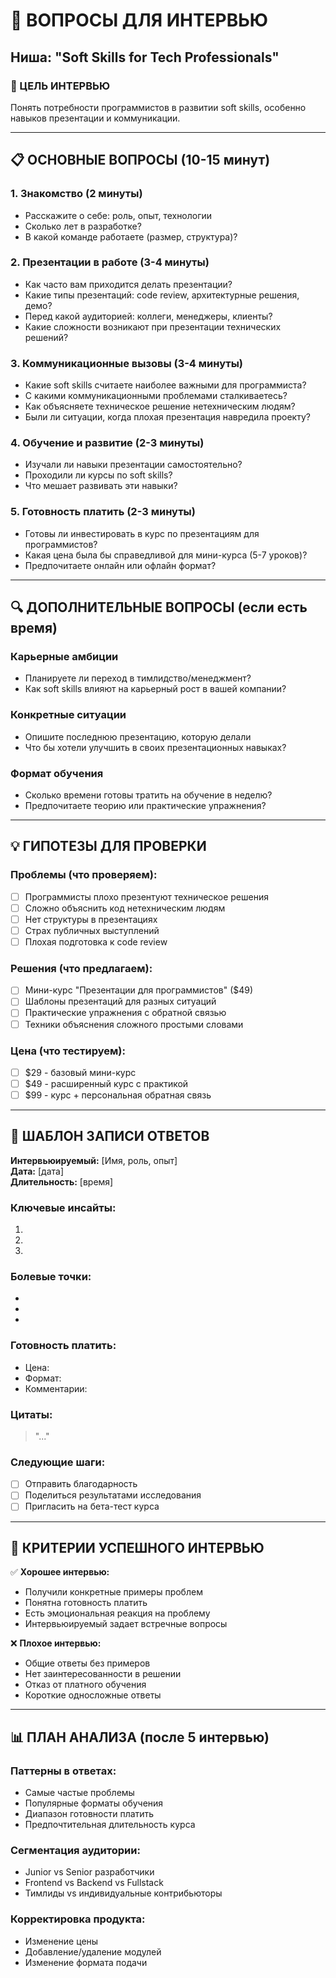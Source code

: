 # 🎤 ВОПРОСЫ ДЛЯ ИНТЕРВЬЮ
## Ниша: "Soft Skills for Tech Professionals"

### 🎯 ЦЕЛЬ ИНТЕРВЬЮ
Понять потребности программистов в развитии soft skills, особенно навыков презентации и коммуникации.

---

## 📋 ОСНОВНЫЕ ВОПРОСЫ (10-15 минут)

### 1. Знакомство (2 минуты)
- Расскажите о себе: роль, опыт, технологии
- Сколько лет в разработке?
- В какой команде работаете (размер, структура)?

### 2. Презентации в работе (3-4 минуты)
- Как часто вам приходится делать презентации?
- Какие типы презентаций: code review, архитектурные решения, демо?
- Перед какой аудиторией: коллеги, менеджеры, клиенты?
- Какие сложности возникают при презентации технических решений?

### 3. Коммуникационные вызовы (3-4 минуты)
- Какие soft skills считаете наиболее важными для программиста?
- С какими коммуникационными проблемами сталкиваетесь?
- Как объясняете техническое решение нетехническим людям?
- Были ли ситуации, когда плохая презентация навредила проекту?

### 4. Обучение и развитие (2-3 минуты)
- Изучали ли навыки презентации самостоятельно?
- Проходили ли курсы по soft skills?
- Что мешает развивать эти навыки?

### 5. Готовность платить (2-3 минуты)
- Готовы ли инвестировать в курс по презентациям для программистов?
- Какая цена была бы справедливой для мини-курса (5-7 уроков)?
- Предпочитаете онлайн или офлайн формат?

---

## 🔍 ДОПОЛНИТЕЛЬНЫЕ ВОПРОСЫ (если есть время)

### Карьерные амбиции
- Планируете ли переход в тимлидство/менеджмент?
- Как soft skills влияют на карьерный рост в вашей компании?

### Конкретные ситуации
- Опишите последнюю презентацию, которую делали
- Что бы хотели улучшить в своих презентационных навыках?

### Формат обучения
- Сколько времени готовы тратить на обучение в неделю?
- Предпочитаете теорию или практические упражнения?

---

## 💡 ГИПОТЕЗЫ ДЛЯ ПРОВЕРКИ

### Проблемы (что проверяем):
- [ ] Программисты плохо презентуют техническое решения
- [ ] Сложно объяснить код нетехническим людям  
- [ ] Нет структуры в презентациях
- [ ] Страх публичных выступлений
- [ ] Плохая подготовка к code review

### Решения (что предлагаем):
- [ ] Мини-курс "Презентации для программистов" ($49)
- [ ] Шаблоны презентаций для разных ситуаций
- [ ] Практические упражнения с обратной связью
- [ ] Техники объяснения сложного простыми словами

### Цена (что тестируем):
- [ ] $29 - базовый мини-курс
- [ ] $49 - расширенный курс с практикой
- [ ] $99 - курс + персональная обратная связь

---

## 📝 ШАБЛОН ЗАПИСИ ОТВЕТОВ

**Интервьюируемый:** [Имя, роль, опыт]  
**Дата:** [дата]  
**Длительность:** [время]

### Ключевые инсайты:
1. 
2. 
3. 

### Болевые точки:
- 
- 
- 

### Готовность платить:
- Цена: 
- Формат: 
- Комментарии: 

### Цитаты:
> "..."

### Следующие шаги:
- [ ] Отправить благодарность
- [ ] Поделиться результатами исследования
- [ ] Пригласить на бета-тест курса

---

## 🎯 КРИТЕРИИ УСПЕШНОГО ИНТЕРВЬЮ

✅ **Хорошее интервью:**
- Получили конкретные примеры проблем
- Понятна готовность платить
- Есть эмоциональная реакция на проблему
- Интервьюируемый задает встречные вопросы

❌ **Плохое интервью:**
- Общие ответы без примеров
- Нет заинтересованности в решении
- Отказ от платного обучения
- Короткие односложные ответы

---

## 📊 ПЛАН АНАЛИЗА (после 5 интервью)

### Паттерны в ответах:
- Самые частые проблемы
- Популярные форматы обучения
- Диапазон готовности платить
- Предпочтительная длительность курса

### Сегментация аудитории:
- Junior vs Senior разработчики
- Frontend vs Backend vs Fullstack
- Тимлиды vs индивидуальные контрибьюторы

### Корректировка продукта:
- Изменение цены
- Добавление/удаление модулей
- Изменение формата подачи 